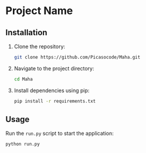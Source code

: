 # Project Name

## Installation

1. Clone the repository:

    ```bash
    git clone https://github.com/Picasocode/Maha.git
    ```

2. Navigate to the project directory:

    ```bash
    cd Maha
    ```

3. Install dependencies using pip:

    ```bash
    pip install -r requirements.txt
    ```

## Usage

Run the `run.py` script to start the application:

```bash
python run.py
